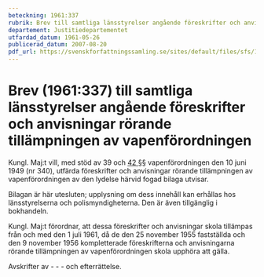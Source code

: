 ```yaml
---
beteckning: 1961:337
rubrik: Brev till samtliga länsstyrelser angående föreskrifter och anvisningar rörande tillämpningen av vapenförordningen
departement: Justitiedepartementet
utfardad_datum: 1961-05-26
publicerad_datum: 2007-08-20
pdf_url: https://svenskforfattningssamling.se/sites/default/files/sfs/1961-05/SFS1961-337.pdf
---
```


# Brev (1961:337) till samtliga länsstyrelser angående föreskrifter och anvisningar rörande tillämpningen av vapenförordningen

Kungl. Maj:t vill, med stöd av 39 och [42 §](#42)§ vapenförordningen den 10 juni 1949 (nr 340), utfärda föreskrifter och anvisningar rörande tillämpningen av vapenförordningen av den lydelse härvid fogad bilaga utvisar.

Bilagan är här utesluten; upplysning om dess innehåll kan erhållas hos länsstyrelserna och polismyndigheterna. Den är även tillgänglig i bokhandeln.

Kungl. Maj:t förordnar, att dessa föreskrifter och anvisningar skola tillämpas från och med den 1 juli 1961, då de den 25 november 1955 fastställda och den 9 november 1956 kompletterade föreskrifterna och anvisningarna rörande tillämpningen av vapenförordningen skola upphöra att gälla.

Avskrifter av - - - och efterrättelse.